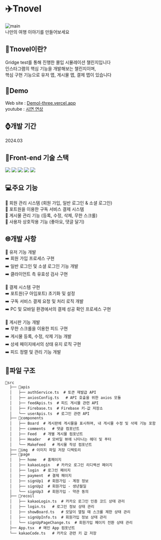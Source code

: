 # ✈️Tnovel

![main](https://github.com/chr0405/Gridge-Test-WEB/assets/129362281/c6404a74-496b-4f17-9258-5e3c1cf3a749)\
나만의 여행 이야기를 만들어보세요

## 💙Tnovel이란?

Gridge test를 통해 진행한 몰입 시뮬레이션 챌린지입니다\
인스타그램의 핵심 기능을 개발해보는 챌린지이며,\
핵심 구현 기능으로 유저 맵, 게시물 맵, 결제 맵이 있습니다

## 🐬Demo

Web site : [Demol-three.vercel.app](tnovel-three.vercel.app)\
youtube : [시연 연상](https://www.youtube.com/watch?v=87onRxoCdH8)

## ⌚개발 기간

2024.03

## 🔎Front-end 기술 스택
<p>
  <img src="https://img.shields.io/badge/TypeScript-007ACC?style=for-the-badge&logo=typescript&logoColor=white"/>
  <img src="https://img.shields.io/badge/React-20232A?style=for-the-badge&logo=react&logoColor=61DAFB"/>
  <img src="https://img.shields.io/badge/styled--components-DB7093?style=for-the-badge&logo=styled-components&logoColor=white"/>
  <img src="https://img.shields.io/badge/Recoil-3578E5?style=for-the-badge&logo=recoil&logoColor=white"/>
  <img src="https://img.shields.io/badge/Axios-5A29E4?style=for-the-badge&logo=axios&logoColor=white"/>
</p>

## 💻주요 기능
🔹 회원 관리 시스템 (회원 가입, 일반 로그인 & 소셜 로그인)\
🔹 포트원을 이용한 구독 서비스 결제 시스템\
🔹 게시물 관리 기능 (등록, 수정, 삭제, 무한 스크롤)\
🔹 사용자 상호작용 기능 (좋아요, 댓글 달기)

## 🌐개발 사항
🔹 유저 기능 개발\
➡️ 회원 가입 프로세스 구현\
➡️ 일반 로그인 및 소셜 로그인 기능 개발\
➡️ 클라이언트 측 유효성 검사 구현\
\
🔹 결제 시스템 구현\
➡️ 포트원(구 아임포트) 초기화 및 설정\
➡️ 구독 서비스 결제 요청 및 처리 로직 개발\
➡️ PC 및 모바일 환경에서의 결제 성공 확인 프로세스 구현\
\
🔹 게시판 기능 개발\
➡️ 무한 스크롤을 이용한 피드 구현\
➡️ 게시물 등록, 수정, 삭제 기능 개발\
➡️ 상세 페이지에서의 상태 유지 로직 구현\
➡️ 피드 정렬 및 관리 기능 개발

## 📘파일 구조
```
📁src
  ├── 📁apis
  │   ├── authService.ts  # 토큰 재발급 API
  │   ├── axiosConfig.ts   # API 호출을 위한 axios 모듈
  │   ├── feedApis.ts  # 피드 게시물 관련 API
  │   ├── Firebase.ts  # Firebase 키-값 저장소
  │   └── userApis.ts  # 로그인 관련 API
  ├── 📁components
  │   ├── Board  # 게시판에 게시물을 표시하며, 내 게시물 수정 및 삭제 기능 포함
  │   ├── comments   # 댓글 컴포넌트
  │   ├── Feed   # 개별 게시물 컴포넌트
  │   ├── Header   # 모바일 뷰에 나타나는 헤더 및 푸터
  │   └── MakeFeed   # 게시물 작성 컴포넌트
  ├── 📁img  # 이미지 파일 저장 디렉토리
  ├── 📁page
  │   ├── home   # 홈페이지
  │   ├── kakaoLogin   # 카카오 로그인 리디렉션 페이지
  │   ├── login  # 로그인 페이지
  │   ├── payment  # 결제 페이지
  │   ├── signUp1  # 회원가입 - 계정 정보
  │   ├── signUp2  # 회원가입 - 생년월일
  │   └── signUp3  # 회원가입 - 약관 동의
  ├── 📁recoil
  │   ├── kakaoLogin.ts  # 카카오 로그인 인증 코드 상태 관리
  │   ├── login.ts   # 로그인 정보 상태 관리
  │   ├── showBoard.ts   # 모달이 열릴 때 스크롤 제한 상태 관리
  │   ├── signUpInfo.ts  # 회원가입 정보 상태 관리
  │   └── signUpPageChange.ts  # 회원가입 페이지 전환 상태 관리
  ├── App.tsx  # 메인 App 컴포넌트
  └── kakaoCode.ts   # 카카오 관련 키 값 저장
```
